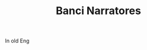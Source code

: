 ---
title: Banci Narratores
letter: B
permalink: "/definitions/banci-narratores.html"
body: In old Eng
published_at: '2018-07-07'
layout: post
---